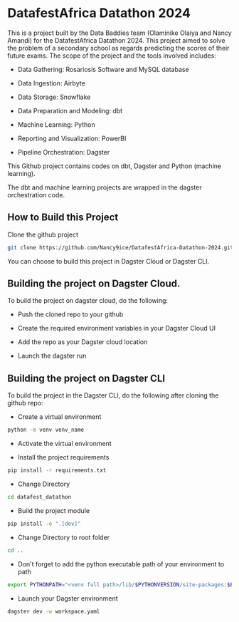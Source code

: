 # DatafestAfrica Datathon 2024

This is a project built by the Data Baddies team (Olaminike Olaiya and Nancy Amandi) for the DatafestAfrica Datathon 2024. This project aimed to solve the problem of a secondary school as regards predicting the scores of their future exams. The scope of the project and the tools involved includes:

- Data Gathering: Rosariosis Software and MySQL database

- Data Ingestion: Airbyte

- Data Storage: Snowflake

- Data Preparation and Modeling: dbt

- Machine Learning: Python

- Reporting and Visualization: PowerBI

- Pipeline Orchestration: Dagster

This Github project contains codes on dbt, Dagster and Python (machine learning). 

The dbt and machine learning projects are wrapped in the dagster orchestration code.

## How to Build this Project

Clone the github project

```bash
git clone https://github.com/Nancy9ice/DatafestAfrica-Datathon-2024.git
```

You can choose to build this project in Dagster Cloud or Dagster CLI. 

## Building the project on Dagster Cloud.

To build the project on dagster cloud, do the following:

- Push the cloned repo to your github

- Create the required environment variables in your Dagster Cloud UI

- Add the repo as your Dagster cloud location

- Launch the dagster run

## Building the project on Dagster CLI

To build the project in the Dagster CLI, do the following after cloning the github repo:

- Create a virtual environment

```bash
python -m venv venv_name
```

- Activate the virtual environment

- Install the project requirements

```bash
pip install -r requirements.txt
```

- Change Directory

```bash
cd datafest_datathon
```

- Build the project module

```bash
pip install -e ".[dev]"
```

- Change Directory to root folder

```bash
cd ..
```

- Don't forget to add the python executable path of your environment to path
```bash
export PYTHONPATH="<venv full path>/lib/$PYTHONVERSION/site-packages:$PYTHONPATH"
```

- Launch your Dagster environment

```bash
dagster dev -w workspace.yaml
```